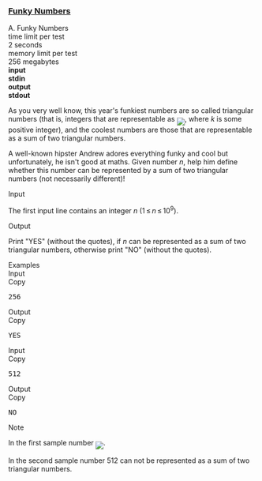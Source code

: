 <h3><a href="https://codeforces.com/contest/192/problem/A" target="_blank" rel="noopener noreferrer">Funky Numbers</a></h3>

<div class="header"><div class="title">A. Funky Numbers</div><div class="time-limit"><div class="property-title">time limit per test</div>2 seconds</div><div class="memory-limit"><div class="property-title">memory limit per test</div>256 megabytes</div><div class="input-file input-standard" style="font-weight: bold"><div class="property-title">input</div>stdin</div><div class="output-file output-standard" style="font-weight: bold"><div class="property-title">output</div>stdout</div></div><div><p>As you very well know, this year's funkiest numbers are so called triangular numbers (that is, integers that are representable as <img align="middle" class="tex-formula" src="https://espresso.codeforces.com/48cf4d33526da5209922c993ddf2320013993147.png" style="max-width: 100.0%;max-height: 100.0%;">, where <span class="tex-span"><i>k</i></span> is some positive integer), and the coolest numbers are those that are representable as a sum of two triangular numbers.</p><p>A well-known hipster Andrew adores everything funky and cool but unfortunately, he isn't good at maths. Given number <span class="tex-span"><i>n</i></span>, help him define whether this number can be represented by a sum of two triangular numbers (not necessarily different)!</p></div><div class="input-specification"><div class="section-title">Input</div><p>The first input line contains an integer <span class="tex-span"><i>n</i></span> (<span class="tex-span">1 ≤ <i>n</i> ≤ 10<sup class="upper-index">9</sup>)</span>.</p></div><div class="output-specification"><div class="section-title">Output</div><p>Print "YES" (without the quotes), if <span class="tex-span"><i>n</i></span> can be represented as a sum of two triangular numbers, otherwise print "NO" (without the quotes).</p></div><div class="sample-tests"><div class="section-title">Examples</div><div class="sample-test"><div class="input"><div class="title">Input<div title="Copy" data-clipboard-target="#id0009822966656751186" id="id00617173140041366" class="input-output-copier">Copy</div></div><pre id="id0009822966656751186">256<br></pre></div><div class="output"><div class="title">Output<div title="Copy" data-clipboard-target="#id005930899470375207" id="id002959635564765257" class="input-output-copier">Copy</div></div><pre id="id005930899470375207">YES<br></pre></div><div class="input"><div class="title">Input<div title="Copy" data-clipboard-target="#id009487211922240766" id="id0007774420594153653" class="input-output-copier">Copy</div></div><pre id="id009487211922240766">512<br></pre></div><div class="output"><div class="title">Output<div title="Copy" data-clipboard-target="#id003833749904820435" id="id004573084138424166" class="input-output-copier">Copy</div></div><pre id="id003833749904820435">NO<br></pre></div></div></div><div class="note"><div class="section-title">Note</div><p>In the first sample number <img align="middle" class="tex-formula" src="https://espresso.codeforces.com/92095692c6ea93e9e3b837a0408ba7543549d5b2.png" style="max-width: 100.0%;max-height: 100.0%;">.</p><p>In the second sample number <span class="tex-span">512</span> can not be represented as a sum of two triangular numbers.</p></div>